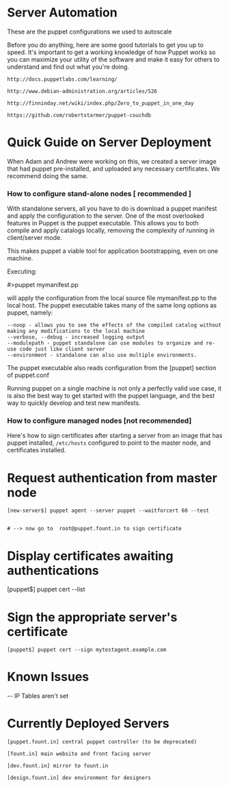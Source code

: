 Server Automation
=======================================================

These are the puppet configurations we used to autoscale

Before you do anything, here are some good tutorials to get you up to speed. 
It's important to get a working knowledge of how Puppet works so you can
maximize your utility of the software and make it easy for others to understand
and find out what you're doing. 

	http://docs.puppetlabs.com/learning/

	http://www.debian-administration.org/articles/526 
	
	http://finninday.net/wiki/index.php/Zero_to_puppet_in_one_day 
	
	https://github.com/robertstarmer/puppet-couchdb
	

Quick Guide on Server Deployment
=======================================================
When Adam and Andrew were working on this, we created a server
image that had puppet pre-installed, and uploaded any necessary
certificates. We recommend doing the same.


### How to configure stand-alone nodes [  recommended  ]
With standalone servers, all you have to do is download a puppet manifest
and apply the configuration to the server. One of the most overlooked features 
in Puppet is the puppet executable. This allows you to both compile and apply 
catalogs locally, removing the complexity of running in client/server mode.

This makes puppet a viable tool for application bootstrapping, even on one machine.

Executing:

#>puppet mymanifest.pp

will apply the configuration from the local source file mymanifest.pp to the 
local host. The puppet executable takes many of the same long options as puppet, namely:

    --noop - allows you to see the effects of the compiled catalog without making any modifications to the local machine
    --verbose, --debug - increased logging output
    --modulepath - puppet standalone can use modules to organize and re-use code just like client server
    --environment - standalone can also use multiple environments.

The puppet executable also reads configuration from the [puppet] section of puppet.conf

Running puppet on a single machine is not only a perfectly valid use case, it is
also the best way to get started with the puppet language, and the best way to 
quickly develop and test new manifests.


### How to configure managed nodes     [not recommended]
Here's how to sign certificates after starting a server from an image
that has puppet installed, `/etc/hosts` configured to point to the 
master node, and certificates installed.

  # Request authentication from master node
	[new-server$] puppet agent --server puppet --waitforcert 60 --test
	

	# --> now go to  root@puppet.fount.in to sign certificate
  # Display certificates awaiting authentications
  [puppet$] puppet cert --list
	
  # Sign the appropriate server's certificate
	[puppet$] puppet cert --sign mytestagent.example.com


Known Issues
=======================================================
-- IP Tables aren't set
	


Currently Deployed Servers
=======================================================

	[puppet.fount.in] central puppet controller (to be deprecated)

	[fount.in] main website and front facing server

	[dev.fount.in] mirror to fount.in
	
	[design.fount.in] dev environment for designers
